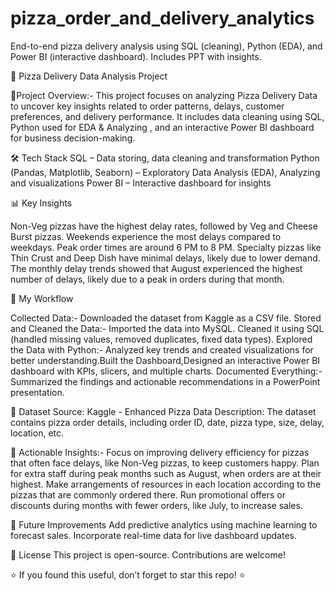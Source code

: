 # pizza_order_and_delivery_analytics
End-to-end pizza delivery analysis using SQL (cleaning), Python (EDA), and Power BI (interactive dashboard). Includes PPT with insights.

🍕 Pizza Delivery Data Analysis Project

📌Project Overview:-
This project focuses on analyzing Pizza Delivery Data to uncover key insights related to order patterns, delays, customer preferences, and delivery performance.
It includes data cleaning using SQL, Python used for EDA & Analyzing , and an interactive Power BI dashboard for business decision-making.

🛠️ Tech Stack
SQL – Data storing, data cleaning and transformation
Python (Pandas, Matplotlib, Seaborn) – Exploratory Data Analysis (EDA), Analyzing and visualizations
Power BI – Interactive dashboard for insights

📊 Key Insights

Non-Veg pizzas have the highest delay rates, followed by Veg and Cheese Burst pizzas.
Weekends experience the most delays compared to weekdays.
Peak order times are around 6 PM to 8 PM.
Specialty pizzas like Thin Crust and Deep Dish have minimal delays, likely due to lower demand.
The monthly delay trends showed that August experienced the highest number of delays, likely due to a peak in orders during that month.

🔄 My Workflow

Collected Data:- Downloaded the dataset from Kaggle as a CSV file.
Stored and Cleaned the Data:- Imported the data into MySQL. Cleaned it using SQL (handled missing values, removed duplicates, fixed data types).
Explored the Data with Python:- Analyzed key trends and created visualizations for better understanding.Built the Dashboard,Designed an interactive Power BI dashboard with KPIs, slicers, and multiple charts.
Documented Everything:- Summarized the findings and actionable recommendations in a PowerPoint presentation.

📂 Dataset
Source: Kaggle - Enhanced Pizza Data
Description: The dataset contains pizza order details, including order ID, date, pizza type, size, delay, location, etc.

📝 Actionable Insights:- 
Focus on improving delivery efficiency for pizzas that often face delays, like Non-Veg pizzas, to keep customers happy.
Plan for extra staff during peak months such as August, when orders are at their highest.
Make arrangements of resources in each location according to the pizzas that are commonly ordered there.
Run promotional offers or discounts during months with fewer orders, like July, to increase sales.

📌 Future Improvements
Add predictive analytics using machine learning to forecast sales.
Incorporate real-time data for live dashboard updates.

📜 License
This project is open-source. Contributions are welcome!

⭐ If you found this useful, don’t forget to star this repo! ⭐
